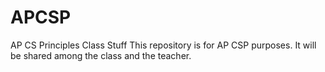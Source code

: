 # APCSP
AP CS Principles Class Stuff
This repository is for AP CSP purposes. It will be shared among the class and the teacher.
